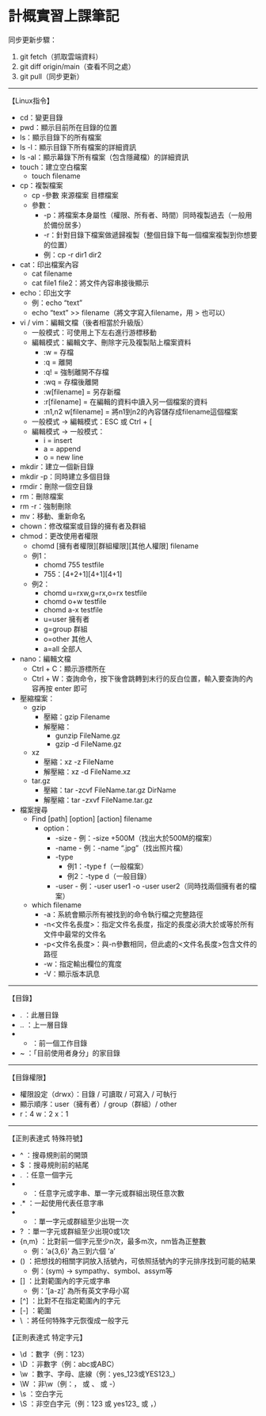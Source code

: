 # **計概實習上課筆記**

同步更新步驟：
1. git fetch（抓取雲端資料）
2. git diff origin/main（查看不同之處）
3. git pull（同步更新）
-------------------------------------------
【Linux指令】
- cd：變更目錄
-	pwd：顯示目前所在目錄的位置
-	ls：顯示目錄下的所有檔案
-	ls -l：顯示目錄下所有檔案的詳細資訊
-	ls -al：顯示幕錄下所有檔案（包含隱藏檔）的詳細資訊
-	touch：建立空白檔案
    - touch filename
-	cp：複製檔案
    - cp -參數 來源檔案 目標檔案
    - 參數：
        - -p：將檔案本身屬性（權限、所有者、時間）同時複製過去（一般用於備份居多）
        - -r：針對目錄下檔案做遞歸複製（整個目錄下每一個檔案複製到你想要的位置）
        - 例：cp -r dir1 dir2
-	cat：印出檔案內容
    - cat filename
    - cat file1 file2：將文件內容串接後顯示
-	echo：印出文字
    - 例：echo “text”
    - echo “text” >> filename（將文字寫入filename，用 > 也可以）
-	vi / vim：編輯文檔（後者相當於升級版）
    - 一般模式：可使用上下左右進行游標移動
    - 編輯模式：編輯文字、刪除字元及複製貼上檔案資料
        - :w = 存檔
        - :q = 離開
        - :q! = 強制離開不存檔
        - :wq = 存檔後離開
        - :w[filename] = 另存新檔
        - :r[filename] = 在編輯的資料中讀入另一個檔案的資料
        - :n1,n2 w[filename] = 將n1到n2的內容儲存成filename這個檔案
    - 一般模式 -> 編輯模式：ESC 或 Ctrl + [
    - 編輯模式 -> 一般模式：
        - i = insert
        - a = append
        - o = new line
-	mkdir：建立一個新目錄
-	mkdir -p：同時建立多個目錄
-	rmdir：刪除一個空目錄
-	rm：刪除檔案
-	rm -r：強制刪除
-	mv：移動、重新命名
-	chown：修改檔案或目錄的擁有者及群組
-	chmod：更改使用者權限
    - chomd [擁有者權限][群組權限][其他人權限] filename
    - 例1：
        - chomd 755 testfile
        - 755：[4+2+1][4+1][4+1]
    - 例2：
        - chomd u=rxw,g=rx,o=rx testfile
        - chomd o+w testfile
        - chomd a-x testfile
        - u=user 擁有者
        - g=group 群組
        - o=other 其他人
        - a=all 全部人
-	nano：編輯文檔
    - Ctrl + C：顯示游標所在
    - Ctrl + W：查詢命令，按下後會跳轉到末行的反白位置，輸入要查詢的內容再按 enter 即可
-	壓縮檔案：
    - gzip
        - 壓縮：gzip Filename
        - 解壓縮：
            - gunzip FileName.gz
            - gzip -d FileName.gz
    - xz
        - 壓縮：xz -z FileName
        - 解壓縮：xz -d FileName.xz
    - tar.gz
         - 壓縮：tar -zcvf FileName.tar.gz DirName
         - 解壓縮：tar -zxvf FileName.tar.gz
-	檔案搜尋
    - Find [path] [option] [action] filename
        - option：
          - -size
                - 例：-size +500M（找出大於500M的檔案）
          - -name
                - 例：-name “.jpg”（找出照片檔）
          - -type
               - 例1：-type f（一般檔案）
               - 例2：-type d（一般目錄）
          - -user
                - 例：-user user1 -o -user user2（同時找兩個擁有者的檔案）
    - which filename
        - -a：系統會顯示所有被找到的命令執行檔之完整路徑
        - -n<文件名長度>：指定文件名長度，指定的長度必須大於或等於所有文件中最常的文件名
        - -p<文件名長度>：與-n參數相同，但此處的<文件名長度>包含文件的路徑
        - -w：指定輸出欄位的寬度
        - -V：顯示版本訊息
-------------------------------------------
【目錄】
-	. ：此層目錄
-	.. ：上一層目錄
-	- ：前一個工作目錄
-	~ ：「目前使用者身分」的家目錄
-------------------------------------------
【目錄權限】
-	權限設定（drwx）：目錄 / 可讀取 / 可寫入 / 可執行
-	顯示順序：user（擁有者）/ group（群組）/ other
-	r：4   w：2   x：1
-------------------------------------------
【正則表達式 特殊符號】
-	^ ：搜尋規則前的開頭
-	$ ：搜尋規則前的結尾
-	. ：任意一個字元
-	* ：任意字元或字串、單一字元或群組出現任意次數
-	.* ：一起使用代表任意字串
-	+ ：單一字元或群組至少出現一次
-	? ：單一字元或群組至少出現0或1次
-	{n,m} ：比對前一個字元至少n次，最多m次，nm皆為正整數
    - 例：’a{3,6}’ 為三到六個 ’a’
-	() ：把想找的相關字詞放入括號內，可依照括號內的字元排序找到可能的結果
    - 例：(sym) -> sympathy、symbol、assym等
-	[] ：比對範圍內的字元或字串
    - 例：’[a-z]’ 為所有英文字母小寫
-	[^] ：比對不在指定範圍內的字元
-	[-] ：範圍
-	\ ：將任何特殊字元恢復成一般字元

【正則表達式 特定字元】
-	\d ：數字（例：123）
-	\D ：非數字（例：abc或ABC）
-	\w ：數字、字母、底線（例：yes_123或YES123_）
-	\W ：非\w（例：， 或 、 或 -）
-	\s ：空白字元
-	\S ：非空白字元（例：123 或 yes123_ 或 ，）

